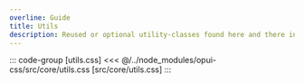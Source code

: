 ```yaml
---
overline: Guide
title: Utils
description: Reused or optional utility-classes found here and there in the library.
---
```


::: code-group [utils.css]
<<< @/../node_modules/opui-css/src/core/utils.css [src/core/utils.css]
:::
